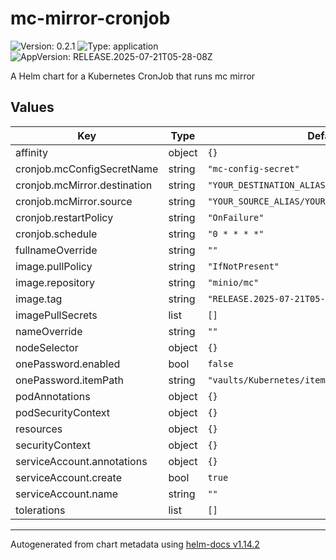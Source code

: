 # mc-mirror-cronjob

![Version: 0.2.1](https://img.shields.io/badge/Version-0.2.1-informational?style=flat-square) ![Type: application](https://img.shields.io/badge/Type-application-informational?style=flat-square) ![AppVersion: RELEASE.2025-07-21T05-28-08Z](https://img.shields.io/badge/AppVersion-RELEASE.2025--07--21T05--28--08Z-informational?style=flat-square)

A Helm chart for a Kubernetes CronJob that runs mc mirror

## Values

| Key | Type | Default | Description |
|-----|------|---------|-------------|
| affinity | object | `{}` |  |
| cronjob.mcConfigSecretName | string | `"mc-config-secret"` |  |
| cronjob.mcMirror.destination | string | `"YOUR_DESTINATION_ALIAS/YOUR_DESTINATION_PATH"` |  |
| cronjob.mcMirror.source | string | `"YOUR_SOURCE_ALIAS/YOUR_SOURCE_PATH"` |  |
| cronjob.restartPolicy | string | `"OnFailure"` |  |
| cronjob.schedule | string | `"0 * * * *"` |  |
| fullnameOverride | string | `""` |  |
| image.pullPolicy | string | `"IfNotPresent"` |  |
| image.repository | string | `"minio/mc"` |  |
| image.tag | string | `"RELEASE.2025-07-21T05-28-08Z"` |  |
| imagePullSecrets | list | `[]` |  |
| nameOverride | string | `""` |  |
| nodeSelector | object | `{}` |  |
| onePassword.enabled | bool | `false` |  |
| onePassword.itemPath | string | `"vaults/Kubernetes/items/mc-config-secret"` |  |
| podAnnotations | object | `{}` |  |
| podSecurityContext | object | `{}` |  |
| resources | object | `{}` |  |
| securityContext | object | `{}` |  |
| serviceAccount.annotations | object | `{}` |  |
| serviceAccount.create | bool | `true` |  |
| serviceAccount.name | string | `""` |  |
| tolerations | list | `[]` |  |

----------------------------------------------
Autogenerated from chart metadata using [helm-docs v1.14.2](https://github.com/norwoodj/helm-docs/releases/v1.14.2)
